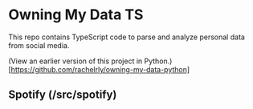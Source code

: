 # Owning My Data TS

This repo contains TypeScript code to parse and analyze personal data from social media. 

(View an earlier version of this project in Python.)[https://github.com/rachelrly/owning-my-data-python]

## Spotify (/src/spotify)